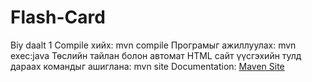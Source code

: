 # Flash-Card
 Biy daalt 1
Compile хийх:
mvn compile
Програмыг ажиллуулах:
mvn exec:java
Төслийн тайлан болон автомат HTML сайт үүсгэхийн тулд дараах командыг ашиглана:
mvn site
Documentation: [Maven Site](https://hulgee209.github.io/BiyDaalt/)
